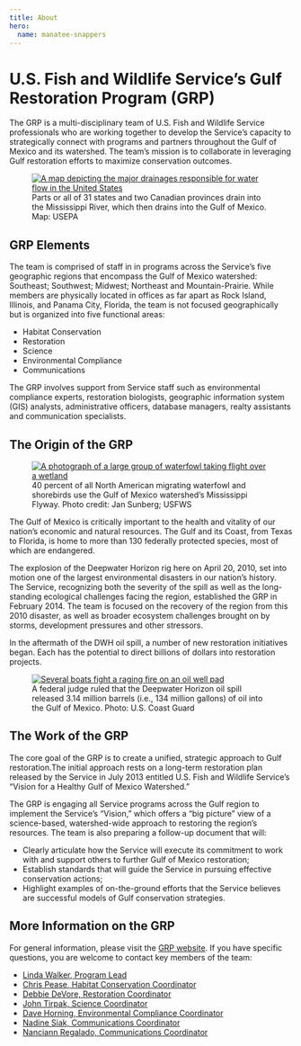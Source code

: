 ```yaml
---
title: About
hero:
  name: manatee-snappers
---
```


# U.S. Fish and Wildlife Service’s Gulf Restoration Program (GRP)

The GRP is a multi-disciplinary team of U.S. Fish and Wildlife Service professionals who are working together to develop the Service’s capacity to strategically connect with programs and partners throughout the Gulf of Mexico and its watershed. The team’s mission is to collaborate in leveraging Gulf restoration efforts to maximize conservation outcomes.

<figure>
  <a href="http://www.epa.gov/gmpo/pdf/gom-watershed-map.pdf">
    <img src="../images/gom-watershed-map.jpg" alt="A map depicting the major drainages responsible for water flow in the United States" title="Major drainages of the United States">
  </a>
  <figcaption>Parts or all of 31 states and two Canadian provinces drain into the Mississippi River, which then drains into the Gulf of Mexico. Map: USEPA</figcaption>
</figure>

## GRP Elements

<p>The team is comprised of staff in in programs across the Service’s five geographic regions that encompass the Gulf of Mexico watershed: Southeast; Southwest; Midwest; Northeast and Mountain-Prairie. While members are physically located in offices as far apart as Rock Island, Illinois, and Panama City, Florida, the team is not focused geographically but is organized into five functional areas:</p>

- Habitat Conservation
- Restoration
- Science
- Environmental Compliance
- Communications

The GRP involves support from Service staff such as environmental compliance experts, restoration biologists, geographic information system (GIS) analysts, administrative officers, database managers, realty assistants and communication specialists.

## The Origin of the GRP

<figure>
  <a href="https://flic.kr/p/aZcDNV">
    <img src="../images/waterfowl-over-wetland.jpg" alt="A photograph of a large group of waterfowl taking flight over a wetland" title="Waterfowl taking flight over a wetland">
  </a>
  <figcaption>40 percent of all North American migrating waterfowl and shorebirds use the Gulf of Mexico watershed’s Mississippi Flyway. Photo credit: Jan Sunberg; USFWS</figcaption>
</figure>

The Gulf of Mexico is critically important to the health and vitality of our nation’s economic and natural resources. The Gulf and its Coast, from Texas to Florida, is home to more than 130 federally protected species, most of which are endangered.

The explosion of the Deepwater Horizon rig here on April 20, 2010, set into motion one of the largest environmental disasters in our nation’s history. The Service, recognizing both the severity of the spill as well as the long-standing ecological challenges facing the region, established the GRP in February 2014. The team is focused on the recovery of the region from this 2010 disaster, as well as broader ecosystem challenges brought on by storms, development pressures and other stressors.

In the aftermath of the DWH oil spill, a number of new restoration initiatives began. Each has the potential to direct billions of dollars into restoration projects.

<figure>
  <a href="../images/deepwater-horizon-explosion.jpg">
    <img src="../images/deepwater-horizon-explosion-400.jpg" alt="Several boats fight a raging fire on an oil well pad" title="Authorities fight a raging fire on the Deepwater Horizon oil pad.">
  </a>
  <figcaption>A federal judge ruled that the Deepwater Horizon oil spill released 3.14 million barrels (i.e., 134 million gallons) of oil into the Gulf of Mexico. Photo: U.S. Coast Guard</figcaption>
</figure>

## The Work of the GRP

The core goal of the GRP is to create a unified, strategic approach to Gulf restoration.The initial approach rests on a long-term restoration plan released by the Service in July 2013 entitled U.S. Fish and Wildlife Service’s “Vision for a Healthy Gulf of Mexico Watershed.”

The GRP is engaging all Service programs across the Gulf region to implement the Service’s “Vision,” which offers a “big picture” view of a science-based, watershed-wide approach to restoring the region’s resources. The team is also preparing a follow-up document that will:

- Clearly articulate how the Service will execute its commitment to work with and support others to further Gulf of Mexico restoration;
- Establish standards that will guide the Service in pursuing effective conservation actions;
- Highlight examples of on-the-ground efforts that the Service believes are successful models of Gulf conservation strategies.

## More Information on the GRP

For general information, please visit the [GRP website](http://www.fws.gov/gulfrestoration). If you have specific questions, you are welcome to contact key members of the team:

- [Linda Walker, Program Lead](mailto:Linda_Walker@fws.gov)
- [Chris Pease, Habitat Conservation Coordinator](mailto:Chris_Pease@fws.gov)
- [Debbie DeVore, Restoration Coordinator](mailto:Debbie_Devore@fws.gov)
- [John Tirpak, Science Coordinator](mailto:John_Tirpak@fws.gov)
- [Dave Horning, Environmental Compliance Coordinator](mailto:Dave_Horning@fws.gov)
- [Nadine Siak, Communications Coordinator](mailto:Nadine_Siak@fws.gov)
- [Nanciann Regalado, Communications Coordinator](mailto:Nanciann_Regalado@fws.gov)
